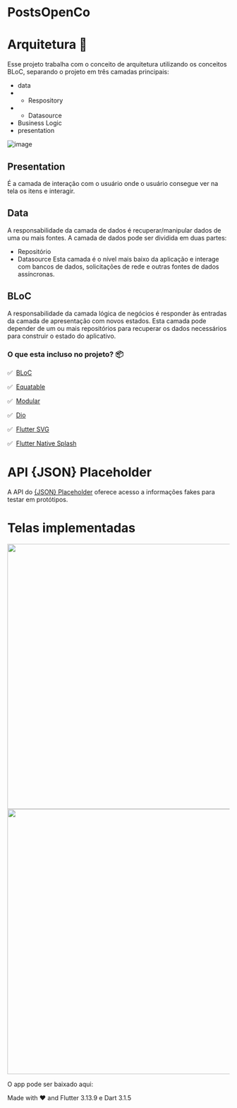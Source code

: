 # PostsOpenCo

# Arquitetura 🚀

Esse projeto trabalha com o conceito de arquitetura utilizando os conceitos BLoC, separando o projeto em três camadas principais:

- data
- - Respository
- - Datasource
- Business Logic
- presentation

![image](https://github.com/Ramos2L/test_open_co/assets/58201578/ffa7d0cd-6848-4f21-8dc0-fda7f286c1d4)

## Presentation
É a camada de interação com o usuário onde o usuário consegue ver na tela os itens e interagir.

## Data

A responsabilidade da camada de dados é recuperar/manipular dados de uma ou mais fontes.
A camada de dados pode ser dividida em duas partes:
- Repositório
- Datasource
Esta camada é o nível mais baixo da aplicação e interage com bancos de dados, solicitações de rede e outras fontes de dados assíncronas.

## BLoC

A responsabilidade da camada lógica de negócios é responder às entradas da camada de apresentação com novos estados. Esta camada pode depender de um ou mais repositórios para recuperar os dados necessários para construir o estado do aplicativo.

### O que esta incluso no projeto? 📦


✅&nbsp; [BLoC][bloc_link]

✅&nbsp; [Equatable][equatable_link] 

✅&nbsp; [Modular][modular_link]

✅&nbsp; [Dio][dio_link]

✅&nbsp; [Flutter SVG][flutter_svg_link]

✅&nbsp; [Flutter Native Splash][flutter_native_splash_link]


[modular_link]: https://pub.dev/packages/flutter_modular
[bloc_link]: https://bloclibrary.dev
[equatable_link]: https://pub.dev/packages/equatable
[dio_link]: https://pub.dev/packages/dio
[flutter_native_splash_link]: https://pub.dev/packages/flutter_native_splash
[flutter_svg_link]: https://pub.dev/packages/flutter_svg

# API  {JSON} Placeholder
A API do <a href="https://jsonplaceholder.typicode.com"> {JSON} Placeholder</a>  oferece acesso a informações fakes para testar em protótipos.
 
# Telas implementadas

<img height="600em" src=https://github.com/Ramos2L/test_open_co/assets/58201578/996bf9ba-84fb-46a3-b45a-b56afdc30fcd />
<img height="600em" src=https://github.com/Ramos2L/test_open_co/assets/58201578/f4459a1d-3d52-4bda-b827-acea2667dbfc />

O app pode ser baixado aqui:

Made with :heart: and Flutter 3.13.9 e Dart 3.1.5
